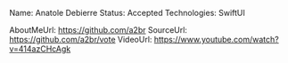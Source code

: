 Name: Anatole Debierre
Status: Accepted
Technologies: SwiftUI

AboutMeUrl: https://github.com/a2br
SourceUrl: https://github.com/a2br/vote
VideoUrl: https://www.youtube.com/watch?v=414azCHcAgk

<!---
EXAMPLE
Name: John Appleseed
Status: Submitted <or> Winner <or> Distinguished <or> Rejected
Technologies: SwiftUI, RealityKit, CoreGraphic

AboutMeUrl: https://linkedin.com/in/johnappleseed
SourceUrl: https://github.com/johnappleseed/wwdc2025
VideoUrl: https://youtu.be/ABCDE123456
-->
